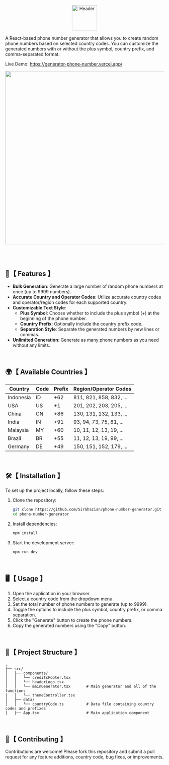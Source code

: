 <div align="center">
<picture>
  <source media="(prefers-color-scheme: light)" srcset="https://github.com/user-attachments/assets/c3084aa4-b7df-42bc-b216-39184582a914">
  <source media="(prefers-color-scheme: dark)" srcset="https://github.com/user-attachments/assets/f9b146d5-feec-41b5-b495-6d17a601fee1">
  <img alt="Header" height="80" >
</picture>
</div>

<img src="https://github.com/user-attachments/assets/d37a62f7-650a-4886-81c9-d3809d3ddeed" width="100%" height="2px"/>
<p/>



A React-based phone number generator that allows you to create random phone numbers based on selected country codes. You can customize the generated numbers with or without the plus symbol, country prefix, and comma-separated format.

Live Demo: https://generator-phone-number.vercel.app/

<img src="https://github.com/user-attachments/assets/542bcdbd-290f-45f6-8ba5-409b009f3e36" width="550"/>

</br></br>

## 🚀【 Features 】

- **Bulk Generation**: Generate a large number of random phone numbers at once (up to 9999 numbers).
- **Accurate Country and Operator Codes**: Utilize accurate country codes and operator/region codes for each supported country.
- **Customizable Text Style**:
  - **Plus Symbol**: Choose whether to include the plus symbol (+) at the beginning of the phone number.
  - **Country Prefix**: Optionally include the country prefix code.
  - **Separation Style**: Separate the generated numbers by new lines or commas.
- **Unlimited Generation**: Generate as many phone numbers as you need without any limits.

</br>

## 🌍【 Available Countries 】

| Country   | Code | Prefix | Region/Operator Codes   |
|-----------|------|--------|-------------------------|
| Indonesia | ID   | +62    | 811, 821, 858, 832, ... |
| USA       | US   | +1     | 201, 202, 203, 205, ... |
| China     | CN   | +86    | 130, 131, 132, 133, ... |
| India     | IN   | +91    | 93, 94, 73, 75, 81, ... |
| Malaysia  | MY   | +60    | 10, 11, 12, 13, 19, ... |
| Brazil    | BR   | +55    | 11, 12, 13, 19, 99, ... |
| Germany   | DE   | +49    | 150, 151, 152, 179, ... |

</br>

## 🛠️【 Installation 】

To set up the project locally, follow these steps:

1. Clone the repository:

   ```bash
   git clone https://github.com/SirGhazian/phone-number-generator.git
   cd phone-number-generator

2. Install dependencies:
   ```bash
   npm install

3. Start the development server:
   ```bash
   npm run dev

</br>

## 🖥️【 Usage 】
1. Open the application in your browser.
2. Select a country code from the dropdown menu.
3. Set the total number of phone numbers to generate (up to 9999).
4. Toggle the options to include the plus symbol, country prefix, or comma separation.
5. Click the "Generate" button to create the phone numbers.
6. Copy the generated numbers using the "Copy" button.

</br>

## 📂【 Project Structure 】
    .
    ├── src/
    │   ├── components/
    │   │   └── creditsFooter.tsx
    │   │   └── headerLogo.tsx
    │   │   └── mainGenerator.tsx       # Main generator and all of the functions
    │   │   └── themeController.tsx
    │   ├── data/
    │   │   └── countryCode.ts          # Data file containing country codes and prefixes
    │   ├── App.tsx                     # Main application component

</br>

## 🤝【 Contributing 】
Contributions are welcome! Please fork this repository and submit a pull request for any feature additions, country code, bug fixes, or improvements.
